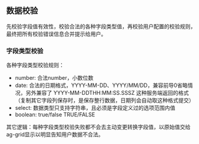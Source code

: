 ## 数据校验

先校验字段值有效性，校验合法的各种字段类型值，再校验用户配置的校验规则，最终把所有校验错误信息合并提示给用户。

### 字段类型校验

各种字段类型校验规则：

- number: 合法number，小数位数
- date: 合法的日期格式，YYYY-MM-DD、YYYY/MM/DD，兼容前导0省略情况，另外兼容了 YYYY-MM-DDTHH:MM:SS.SSSZ 这种服务端返回的格式（复制其它字段列保存时，是保存整行数据，日期列会自动取这种格式提交）
- select: 数据类型只支持字符串，且必须是字段定义过的选项范围内值
- boolean: true/false TRUE/FALSE

其它逻辑：每种字段类型校验失败都不会去主动变更转换字段值，以原始值交给ag-grid显示以明显告知用户数据不合法。

